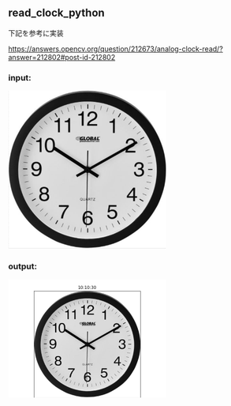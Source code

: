## read_clock_python

下記を参考に実装

https://answers.opencv.org/question/212673/analog-clock-read/?answer=212802#post-id-212802


### input:
<img src="img/img1.png" width="320px" alt="input">

### output:
<img src="result/img1.png" width="320px" alt="output">




